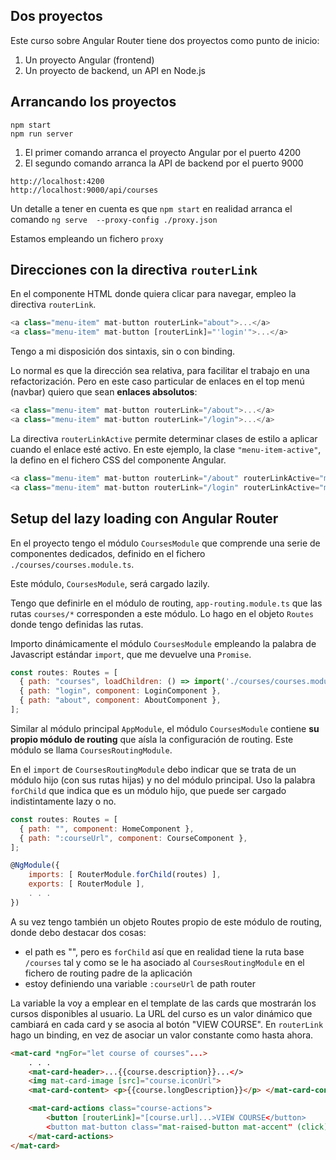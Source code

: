 ## Dos proyectos
Este curso sobre Angular Router tiene dos proyectos como punto de inicio: 
1. Un proyecto Angular (frontend)
2. Un proyecto de backend, un API en Node.js

## Arrancando los proyectos 
```shell
npm start 
npm run server
```
1. El primer comando arranca el proyecto Angular por el puerto 4200 
2. El segundo comando arranca la API de backend por el puerto 9000 

```shell
http://localhost:4200
http://localhost:9000/api/courses
```

Un detalle a tener en cuenta es que `npm start` en realidad arranca el comando `ng serve  --proxy-config ./proxy.json`

Estamos empleando un fichero `proxy`

## Direcciones con la directiva `routerLink`

En el componente HTML donde quiera clicar para navegar, empleo la directiva `routerLink`. 

```javascript
<a class="menu-item" mat-button routerLink="about">...</a>
<a class="menu-item" mat-button [routerLink]="'login'">...</a>
``` 

Tengo a mi disposición dos sintaxis, sin o con binding. 

Lo normal es que la dirección sea relativa, para facilitar el trabajo en una refactorización. Pero en este caso particular de enlaces en el top menú (navbar) quiero que sean **enlaces absolutos**: 

```javascript
<a class="menu-item" mat-button routerLink="/about">...</a>
<a class="menu-item" mat-button routerLink="/login">...</a>
``` 

La directiva `routerLinkActive` permite determinar clases de estilo a aplicar cuando el enlace esté activo. En este ejemplo, la clase `"menu-item-active"`, la defino en el fichero CSS del componente Angular.

```javascript 
<a class="menu-item" mat-button routerLink="/about" routerLinkActive="menu-item-active">...</a>
<a class="menu-item" mat-button routerLink="/login" routerLinkActive="menu-item-active">...</a>
```

## Setup del lazy loading con Angular Router

En el proyecto tengo el módulo `CoursesModule` que comprende una serie de componentes dedicados, definido en el fichero `./courses/courses.module.ts`.

Este módulo, `CoursesModule`, será cargado lazily. 

Tengo que definirle en el módulo de routing, `app-routing.module.ts` que las rutas `courses/*` corresponden a este módulo. Lo hago en el objeto `Routes` donde tengo definidas las rutas.

Importo dinámicamente el módulo `CoursesModule` empleando la palabra de Javascript estándar `import`, que me devuelve una `Promise`.

```javascript 
const routes: Routes = [
  { path: "courses", loadChildren: () => import('./courses/courses.module').then(m => m.CoursesModule) },
  { path: "login", component: LoginComponent },
  { path: "about", component: AboutComponent },
];
```

Similar al módulo principal `AppModule`, el módulo `CoursesModule` contiene **su propio módulo de routing** que aísla la configuración de routing.
Este módulo se llama `CoursesRoutingModule`.

En el `import` de `CoursesRoutingModule` debo indicar que se trata de un módulo hijo (con sus rutas hijas) y no del módulo principal. Uso la palabra `forChild` que indica que es un módulo hijo, que puede ser cargado indistintamente lazy o no.

```javascript 
const routes: Routes = [
  { path: "", component: HomeComponent }, 
  { path: ":courseUrl", component: CourseComponent }, 
];

@NgModule({
    imports: [ RouterModule.forChild(routes) ], 
    exports: [ RouterModule ], 
    . . . 
})
```

A su vez tengo también un objeto Routes propio de este módulo de routing, donde debo destacar dos cosas:
* el path es "", pero es `forChild` así que en realidad tiene la ruta base `/courses` tal y como se le ha asociado al `CoursesRoutingModule` en el fichero de routing padre de la aplicación
* estoy definiendo una variable `:courseUrl` de path router

La variable la voy a emplear en el template de las cards que mostrarán los cursos disponibles al usuario.
La URL del curso es un valor dinámico que cambiará en cada card y se asocia al botón "VIEW COURSE". En `routerLink` hago un binding, en vez de asociar un valor constante como hasta ahora.

```html
<mat-card *ngFor="let course of courses"...>
    . . .
    <mat-card-header>...{{course.description}}...</>
    <img mat-card-image [src]="course.iconUrl">
    <mat-card-content> <p>{{course.longDescription}}</p> </mat-card-content>

    <mat-card-actions class="course-actions">
        <button [routerLink]="[course.url]...>VIEW COURSE</button>
        <button mat-button class="mat-raised-button mat-accent" (click)="editCourse(course)"> EDIT </button>
    </mat-card-actions>
</mat-card>
```




